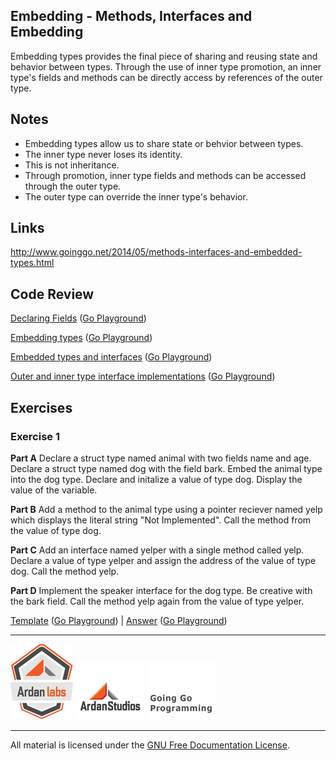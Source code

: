 ## Embedding - Methods, Interfaces and Embedding

Embedding types provides the final piece of sharing and reusing state and behavior between types. Through the use of inner type promotion, an inner type's fields and methods can be directly access by references of the outer type.

## Notes

* Embedding types allow us to share state or behvior between types.
* The inner type never loses its identity.
* This is not inheritance.
* Through promotion, inner type fields and methods can be accessed through the outer type.
* The outer type can override the inner type's behavior.

## Links

http://www.goinggo.net/2014/05/methods-interfaces-and-embedded-types.html

## Code Review

[Declaring Fields](example1/example1.go) ([Go Playground](http://play.golang.org/p/5LlI_KJ2ZT))

[Embedding types](example2/example2.go) ([Go Playground](http://play.golang.org/p/gqsDjMd5bG))

[Embedded types and interfaces](example3/example3.go) ([Go Playground](http://play.golang.org/p/3UVTkwprkM))

[Outer and inner type interface implementations](example4/example5.go) ([Go Playground](http://play.golang.org/p/Qn32CmIAIn))

## Exercises

### Exercise 1

**Part A** Declare a struct type named animal with two fields name and age. Declare a struct type named dog with the field bark. Embed the animal type into the dog type. Declare and initalize a value of type dog. Display the value of the variable.

**Part B** Add a method to the animal type using a pointer reciever named yelp which displays the literal string "Not Implemented". Call the method from the value of type dog.

**Part C** Add an interface named yelper with a single method called yelp. Declare a value of type yelper and assign the address of the value of type dog. Call the method yelp.

**Part D** Implement the speaker interface for the dog type. Be creative with the bark field. Call the method yelp again from the value of type yelper.

[Template](exercises/template1/template1.go) ([Go Playground](https://play.golang.org/p/aikeov9gA-)) | 
[Answer](exercises/exercise1/exercise1.go) ([Go Playground](http://play.golang.org/p/hvVA4zB9Bf))

___
[![GoingGo Training](../../00-slides/images/ggt_logo.png)](http://www.goinggotraining.net)
[![Ardan Studios](../../00-slides/images/ardan_logo.png)](http://www.ardanstudios.com)
[![GoingGo Blog](../../00-slides/images/ggb_logo.png)](http://www.goinggo.net)
___
All material is licensed under the [GNU Free Documentation License](https://github.com/ArdanStudios/gotraining/blob/master/LICENSE).